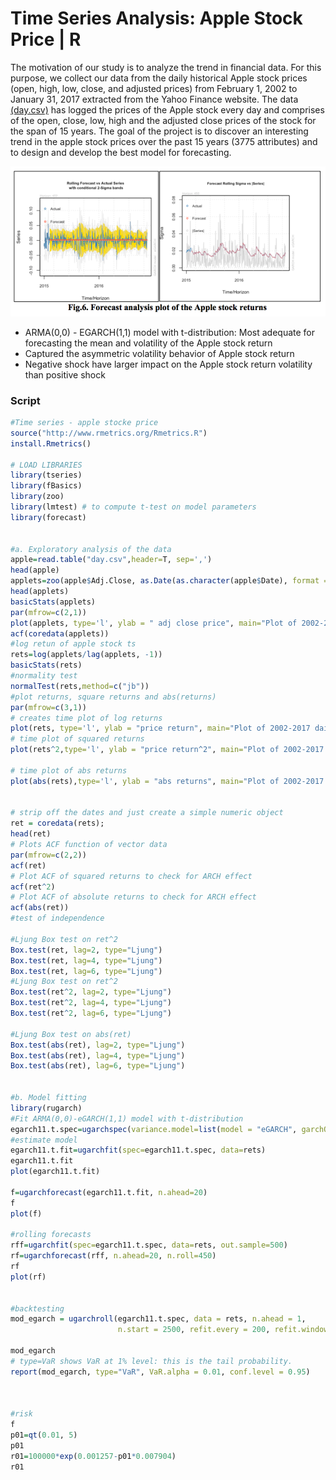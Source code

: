 # Time Series Analysis: Apple Stock Price | R

The motivation of our study is to analyze the trend in financial data. For this purpose, we collect our data from the daily historical Apple stock prices (open, high, low, close, and adjusted prices) from February 1, 2002 to January 31, 2017 extracted from the Yahoo Finance website.
The data [(day.csv)](day.csv) has logged the prices of the Apple stock every day and comprises of the open, close, low, high and the adjusted close prices of the stock for the span of 15 years. The goal of the project is to discover an interesting trend in the apple stock prices over the past 15 years (3775 attributes) and to design and develop the best model for forecasting.

![Forecast](/image/Screen%20Shot%202018-07-19%20at%203.35.14%20PM.png)

* ARMA(0,0) - EGARCH(1,1) model with t-distribution: Most adequate for forecasting the mean and volatility of the Apple stock return
* Captured the asymmetric volatility behavior of Apple stock return
* Negative shock have larger impact on the Apple stock return volatility than positive shock


### Script
```R
#Time series - apple stocke price
source("http://www.rmetrics.org/Rmetrics.R")
install.Rmetrics()

# LOAD LIBRARIES
library(tseries)
library(fBasics)
library(zoo)
library(lmtest) # to compute t-test on model parameters
library(forecast)


#a. Exploratory analysis of the data
apple=read.table("day.csv",header=T, sep=',') 
head(apple)
applets=zoo(apple$Adj.Close, as.Date(as.character(apple$Date), format = "%Y-%m-%d"))
head(applets)
basicStats(applets)
par(mfrow=c(2,1))
plot(applets, type='l', ylab = " adj close price", main="Plot of 2002-2017 daily apple stock prices")
acf(coredata(applets))
#log retun of apple stock ts
rets=log(applets/lag(applets, -1))
basicStats(rets)
#normality test
normalTest(rets,method=c("jb"))
#plot returns, square returns and abs(returns)
par(mfrow=c(3,1))
# creates time plot of log returns
plot(rets, type='l', ylab = "price return", main="Plot of 2002-2017 daily apple stock price return")
# time plot of squared returns
plot(rets^2,type='l', ylab = "price return^2", main="Plot of 2002-2017 daily apple stock price squared return")

# time plot of abs returns
plot(abs(rets),type='l', ylab = "abs returns", main="Plot of 2002-2017 daily apple stock price abs return")


# strip off the dates and just create a simple numeric object 
ret = coredata(rets);
head(ret)
# Plots ACF function of vector data
par(mfrow=c(2,2))
acf(ret)
# Plot ACF of squared returns to check for ARCH effect
acf(ret^2)
# Plot ACF of absolute returns to check for ARCH effect 
acf(abs(ret))
#test of independence

#Ljung Box test on ret^2
Box.test(ret, lag=2, type="Ljung")
Box.test(ret, lag=4, type="Ljung")
Box.test(ret, lag=6, type="Ljung")
#Ljung Box test on ret^2
Box.test(ret^2, lag=2, type="Ljung")
Box.test(ret^2, lag=4, type="Ljung")
Box.test(ret^2, lag=6, type="Ljung")

#Ljung Box test on abs(ret)
Box.test(abs(ret), lag=2, type="Ljung")
Box.test(abs(ret), lag=4, type="Ljung")
Box.test(abs(ret), lag=6, type="Ljung")


#b. Model fitting
library(rugarch) 
#Fit ARMA(0,0)-eGARCH(1,1) model with t-distribution
egarch11.t.spec=ugarchspec(variance.model=list(model = "eGARCH", garchOrder=c(1,1)), mean.model=list(armaOrder=c(0,0)), distribution.model = "std")
#estimate model 
egarch11.t.fit=ugarchfit(spec=egarch11.t.spec, data=rets)
egarch11.t.fit
plot(egarch11.t.fit)

f=ugarchforecast(egarch11.t.fit, n.ahead=20)
f
plot(f)

#rolling forecasts
rff=ugarchfit(spec=egarch11.t.spec, data=rets, out.sample=500)
rf=ugarchforecast(rff, n.ahead=20, n.roll=450)
rf
plot(rf)


#backtesting
mod_egarch = ugarchroll(egarch11.t.spec, data = rets, n.ahead = 1,
                        n.start = 2500, refit.every = 200, refit.window = "recursive")

mod_egarch
# type=VaR shows VaR at 1% level: this is the tail probability.
report(mod_egarch, type="VaR", VaR.alpha = 0.01, conf.level = 0.95)



#risk
f
p01=qt(0.01, 5)
p01
r01=100000*exp(0.001257-p01*0.007904)
r01

```
